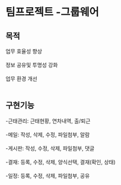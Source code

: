 # 팀프로젝트 -그룹웨어

## 목적
업무 효율성 향상 <br/><br/>
정보 공유및 투명성 강화 <br/><br/>
업무 환경 개선  <br/><br/>


## 구현기능
 -근태관리: 근태현황, 연차내역, 출/퇴근 <br/><br/>
 -메일: 작성, 삭제, 수정, 파일첨부, 알람 <br/><br/>
 -게시판: 작성, 수정, 삭제, 파일첨부, 댓글 <br/><br/>
 -결재: 등록, 수정, 삭제, 양식선택, 결재(확인, 상태) <br><br/>
 -일정: 등록, 수정, 삭제, 파일첨부, 공유 <br/><br/>

 


